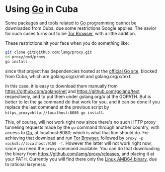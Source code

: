 # Using [Go][0] in Cuba

Some packages and tools related to [Go][0] programming cannot be downloaded from Cuba, due some restrictions Google applies. The savior for such cases turns out to be [Tor Browser][1], with a little addition.

These restrictions hit your face when you do something like:

```sh
git clone git@github.com:lamg/proxy.git
cd proxy/cmd/proxy
go install
```

since that project has dependencies hosted at the [official Go site][0], blocked from Cuba, which are golang.org/x/net and golang.org/x/text.

In this case, it is easy to download them manually from https://github.com/golang/net and https://github.com/golang/text respectively, and to put them under golang.org/x at the GOPATH. But is better to let the `go` command do that work for you, and it can be done if you replace the last command at the previous script by `https_proxy=http://localhost:8080 go install`.

This, of course, will not work right now since there's no such HTTP proxy tunneling requests made by the `go` command through another country, with access to [Go][0], at localhost:8080; which is what that line should do. For achieving that download and run [Tor Browser][1], followed by `proxy -p socks5://localhost:9150 -f`. However the latter will not work right now, since you need the `proxy` command available. You can do that downloading the binary from https://github.com/lamg/proxy/releases, and placing it at your PATH. Currently you will find there only the [Linux AMD64 binary](https://github.com/lamg/proxy/releases/download/v3.0.1/proxy_3.0.1_linux-amd64.zip), due to rational lazyness.

[0]: https://golang.org
[1]: https://www.torproject.org/projects/torbrowser.html.en
